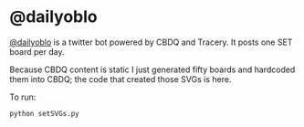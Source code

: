 # @dailyoblo

[@dailyoblo](https://twitter.com/dailyoblo) is a twitter bot powered by CBDQ and Tracery. It posts one SET board per day.

Because CBDQ content is static I just generated fifty boards and hardcoded them into CBDQ; the code that created those SVGs is here.

To run:

```
python setSVGs.py
```
